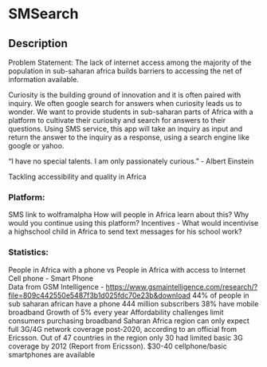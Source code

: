 # SMSearch

## Description

Problem Statement: The lack of internet access among the majority of the population in sub-saharan africa builds barriers to accessing the net of information available.

Curiosity is the building ground of innovation and it is often paired with inquiry. We often google search for answers when curiosity
leads us to wonder. We want to provide students in sub-saharan parts of Africa with a platform to cultivate their curiosity and search for answers to their questions. Using SMS service, this app will take an inquiry as input and return the answer to the inquiry as a response, using a search engine
like google or yahoo. 

“I have no special talents. I am only passionately curious.” - Albert Einstein



Tackling accessibility and quality in Africa
### Platform:
SMS link to wolframalpha
How will people in Africa learn about this?
Why would you continue using this platform? 
	Incentives - What would incentivise a highschool child in Africa to send text messages for his school work?
  
### Statistics: 
People in Africa with a phone vs People in Africa with access to Internet 
  Cell phone - Smart Phone  
  Data from GSM Intelligence - https://www.gsmaintelligence.com/research/?file=809c442550e5487f3b1d025fdc70e23b&download
  44% of people in sub saharan african have a phone 
  444 million subscribers 
  38% have mobile broadband 
  Growth of 5% every year 
  Affordability challenges limit consumers purchasing broadband 
  Saharan Africa region can only expect full 3G/4G network coverage post-2020, according to an official from Ericsson.
  Out of 47 countries in the region only 30 had limited basic 3G coverage by 2012 (Report from Ericsson).
  $30-40 cellphone/basic smartphones are available
  
  

  
  
  
 
  
